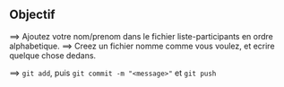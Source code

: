 ## Objectif

==> Ajoutez votre nom/prenom dans le fichier liste-participants en ordre alphabetique.
==> Creez un fichier nomme comme vous voulez, et ecrire quelque chose dedans.

==> `git add`, puis `git commit -m "<message>"` et `git push`